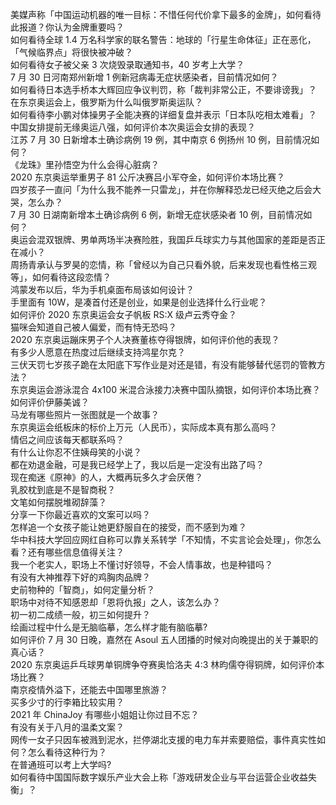 美媒声称「中国运动机器的唯一目标：不惜任何代价拿下最多的金牌」，如何看待此报道？你认为金牌重要吗？  
如何看待全球 1.4 万名科学家的联名警告：地球的「行星生命体征」正在恶化，「气候临界点」将很快被冲破？  
如何看待女子被父亲 3 次烧毁录取通知书，40 岁考上大学？  
7 月 30 日河南郑州新增 1 例新冠病毒无症状感染者，目前情况如何？  
如何看待日本选手桥本大辉回应争议判罚，称「裁判非常公正，不要诽谤我」？  
在东京奥运会上，俄罗斯为什么叫俄罗斯奥运队？  
如何看待李小鹏对体操男子全能决赛的详细复盘并表示「日本队吃相太难看」？  
中国女排提前无缘奥运八强，如何评价本次奥运会女排的表现？  
江苏 7 月 30 日新增本土确诊病例 19 例，其中南京 6 例扬州 10 例，目前情况如何？  
《龙珠》里孙悟空为什么会得心脏病？  
2020 东京奥运举重男子 81 公斤决赛吕小军夺金，如何评价本场比赛？  
四岁孩子一直问「为什么我不能养一只雷龙」，并在你解释恐龙已经灭绝之后会大哭，怎么办？  
7 月 30 日湖南新增本土确诊病例 6 例，新增无症状感染者 10 例，目前情况如何？  
奥运会混双银牌、男单两场半决赛险胜，我国乒乓球实力与其他国家的差距是否正在减小？  
周扬青承认与罗昊的恋情，称「曾经以为自己只看外貌，后来发现也看性格三观等」，如何看待这段恋情？  
鸿蒙发布以后，华为手机桌面布局该如何设计？  
手里面有 10W，是凑首付还是创业，如果是创业选择什么行业呢？  
如何评价 2020 东京奥运会女子帆板 RS:X 级卢云秀夺金？  
猫咪会知道自己被人偏爱，而有恃无恐吗？  
2020 东京奥运蹦床男子个人决赛董栋夺得银牌，如何评价他的表现？  
有多少人愿意在热度过后继续支持鸿星尔克？  
三伏天罚七岁孩子跪在太阳底下写作业是对还是错，有没有能够替代惩罚的管教方法？  
东京奥运会游泳混合 4x100 米混合泳接力决赛中国队摘银，如何评价本场比赛？  
如何评价伊藤美诚？  
马龙有哪些照片一张图就是一个故事？  
东京奥运会纸板床的标价上万元（人民币），实际成本真有那么高吗？  
情侣之间应该每天都联系吗？  
有什么让你忍不住姨母笑的小说？  
都在劝退金融，可是我已经学上了，我以后是一定没有出路了吗？  
现在痴迷《原神》的人，大概再玩多久才会厌倦？  
乳胶枕到底是不是智商税？  
文笔如何摆脱堆砌辞藻？  
分享一下你最近喜欢的文案可以吗？  
怎样追一个女孩子能让她更舒服自在的接受，而不感到为难？  
华中科技大学回应网红自称可以靠关系转学「不知情，不实言论会处理」，你怎么看？还有哪些信息值得关注？  
我一个老实人，职场上不懂讨好领导，不会人情事故，也是种错吗？  
有没有大神推荐下好的鸡胸肉品牌？  
史前物种的「智商」，如何定量分析？  
职场中对待不知感恩却「恩将仇报」之人，该怎么办？  
初一初二成绩一般，初三如何提升？  
绘画过程中什么是无脑临摹，怎么样才能有脑临摹?  
如何评价 7 月 30 日晚，嘉然在 Asoul 五人团播的时候对向晚提出的关于兼职的真心话？  
2020 东京奥运乒乓球男单铜牌争夺赛奥恰洛夫 4:3 林昀儒夺得铜牌，如何评价本场比赛？  
南京疫情外溢下，还能去中国哪里旅游？  
买多少寸的行李箱比较实用？  
2021 年 ChinaJoy 有哪些小姐姐让你过目不忘？  
有没有关于八月的温柔文案？  
网传一女子只因车被溅到泥水，拦停湖北支援的电力车并索要赔偿，事件真实性如何？怎么看待这种行为？  
在普通班可以考上大学吗?  
如何看待中国国际数字娱乐产业大会上称「游戏研发企业与平台运营企业收益失衡」？  
